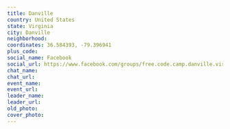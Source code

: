 ```yaml
---
title: Danville
country: United States
state: Virginia
city: Danville
neighborhood: 
coordinates: 36.584393, -79.396941
plus_code:
social_name: Facebook
social_url: https://www.facebook.com/groups/free.code.camp.danville.virginia/
chat_name:
chat_url:
event_name:
event_url:
leader_name:
leader_url:
old_photo: 
cover_photo:
---
```

